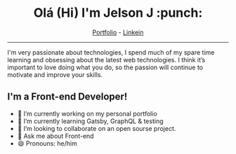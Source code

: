 <h1 align="center">Olá (Hi) I'm Jelson J :punch:</h1>


<p align="center">
  <a href="https://jelsonjay.com">Portfolio</a> -
  <a href="https://www.linkedin.com/in/jelsonj/">Linkein</a>
</p>

-----------------------------

I'm very passionate about technologies, I spend much of my spare time learning and obsessing about the latest web technologies. I think it’s important to love doing what you do, so the passion will continue to motivate and improve your skills.


## I'm a Front-end Developer!

- 🔭 I’m currently working on my personal portfolio
- 🌱 I’m currently learning Gatsby, GraphQL & testing
- 👯 I’m looking to collaborate on an open sourse project.
- 💬 Ask me about Front-end
- 😄 Pronouns: he/him


